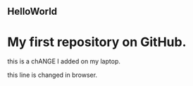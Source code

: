 ## HelloWorld
# My first repository on GitHub.

this is a chANGE I added on my laptop.

this line is changed in browser.
